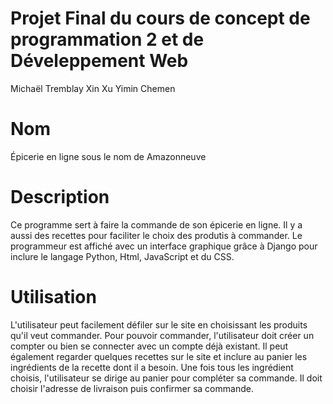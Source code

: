 # Projet Final du cours de concept de programmation 2 et de Déveleppement Web

Michaël Tremblay
Xin Xu
Yimin Chemen

# Nom
Épicerie en ligne sous le nom de Amazonneuve

# Description
Ce programme sert à faire la commande de son épicerie en ligne. Il y a aussi des recettes pour faciliter le choix des produtis à commander. Le programmeur est affiché avec un interface graphique grâce à Django pour inclure le langage Python, Html, JavaScript et du CSS.

# Utilisation
L'utilisateur peut facilement défiler sur le site en choisissant les produits qu'il veut commander. Pour pouvoir commander, l'utilisateur doit créer un compter ou bien se connecter avec un compte déjà existant. Il peut également regarder quelques recettes sur le site et inclure au panier les ingrédients de la recette dont il a besoin. Une fois tous les ingrédient choisis, l'utilisateur se dirige au panier pour compléter sa commande. Il doit choisir l'adresse de livraison puis confirmer sa commande.

